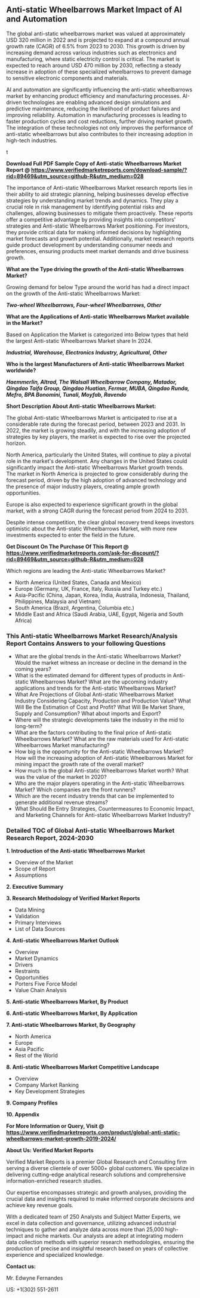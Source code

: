 <h2>Anti-static Wheelbarrows Market Impact of AI and Automation</h2><p>The global anti-static wheelbarrows market was valued at approximately USD 320 million in 2022 and is projected to expand at a compound annual growth rate (CAGR) of 6.5% from 2023 to 2030. This growth is driven by increasing demand across various industries such as electronics and manufacturing, where static electricity control is critical. The market is expected to reach around USD 470 million by 2030, reflecting a steady increase in adoption of these specialized wheelbarrows to prevent damage to sensitive electronic components and materials.</p><p>AI and automation are significantly influencing the anti-static wheelbarrows market by enhancing product efficiency and manufacturing processes. AI-driven technologies are enabling advanced design simulations and predictive maintenance, reducing the likelihood of product failures and improving reliability. Automation in manufacturing processes is leading to faster production cycles and cost reductions, further driving market growth. The integration of these technologies not only improves the performance of anti-static wheelbarrows but also contributes to their increasing adoption in high-tech industries.</p>t</p><p id="" class=""><strong>Download Full PDF Sample Copy of Anti-static Wheelbarrows Market Report @ <a href="https://www.verifiedmarketreports.com/download-sample/?rid=89469&utm_source=github-R&utm_medium=028" target="_blank">https://www.verifiedmarketreports.com/download-sample/?rid=89469&utm_source=github-R&utm_medium=028</a></strong></p><p>The importance of&nbsp;Anti-static Wheelbarrows Market research reports lies in their ability to aid strategic planning, helping businesses develop effective strategies by understanding market trends and dynamics. They play a crucial role in risk management by identifying potential risks and challenges, allowing businesses to mitigate them proactively. These reports offer a competitive advantage by providing insights into competitors' strategies and Anti-static Wheelbarrows Market positioning. For investors, they provide critical data for making informed decisions by highlighting market forecasts and growth potential. Additionally, market research reports guide product development by understanding consumer needs and preferences, ensuring products meet market demands and drive business growth.</p><p><strong>What are the&nbsp;Type driving the growth of the Anti-static Wheelbarrows Market?</strong></p><p id="" class="">Growing demand for below Type around the world has had a direct impact on the growth of the Anti-static Wheelbarrows Market:</p><em><strong>Two-wheel Wheelbarrows, Four-wheel Wheelbarrows, Other</strong></em></p><strong>What are the&nbsp;Applications&nbsp;of Anti-static Wheelbarrows Market available in the Market?</strong></p><p id="" class="">Based on Application the Market is categorized into Below types that held the largest Anti-static Wheelbarrows Market share In 2024.</p><em><strong>Industrial, Warehouse, Electronics Industry, Agricultural, Other</strong></em></p><strong>Who is the largest Manufacturers of Anti-static Wheelbarrows Market worldwide?</strong></p><p><em><strong>Haemmerlin, Altrad, The Walsall Wheelbarrow Company, Matador, Qingdao Taifa Group, Qingdao Huatian, Fermar, MUBA, Qingdao Runda, Mefro, BPA Bonomini, Tunali, Moyfab, Ravendo</strong></em></p><p id="" class=""><strong>Short Description About Anti-static Wheelbarrows Market:</strong></p><p>The global Anti-static Wheelbarrows Market is anticipated to rise at a considerable rate during the forecast period, between 2023 and 2031. In 2022, the market is growing steadily, and with the increasing adoption of strategies by key players, the market is expected to rise over the projected horizon.</p><p>North America, particularly the United States, will continue to play a pivotal role in the market's development. Any changes in the United States could significantly impact the Anti-static Wheelbarrows Market growth trends. The market in North America is projected to grow considerably during the forecast period, driven by the high adoption of advanced technology and the presence of major industry players, creating ample growth opportunities.</p><p>Europe is also expected to experience significant growth in the global market, with a strong CAGR during the forecast period from 2024 to 2031.</p><p>Despite intense competition, the clear global recovery trend keeps investors optimistic about the Anti-static Wheelbarrows Market, with more new investments expected to enter the field in the future.</p><p id="" class=""><strong>Get Discount On The Purchase Of This Report @ <a href="https://www.verifiedmarketreports.com/ask-for-discount/?rid=89469&utm_source=github-R&utm_medium=028" target="_blank">https://www.verifiedmarketreports.com/ask-for-discount/?rid=89469&utm_source=github-R&utm_medium=028</a></strong></p>Which regions are leading the Anti-static Wheelbarrows Market?</p><ul><li>North America (United States, Canada and Mexico)</li><li>Europe (Germany, UK, France, Italy, Russia and Turkey etc.)</li><li>Asia-Pacific (China, Japan, Korea, India, Australia, Indonesia, Thailand, Philippines, Malaysia and Vietnam)</li><li>South America (Brazil, Argentina, Columbia etc.)</li><li>Middle East and Africa (Saudi Arabia, UAE, Egypt, Nigeria and South Africa)</li></ul><h3 id="" class="">This Anti-static Wheelbarrows Market Research/Analysis Report Contains Answers to your following Questions</h3><ul><li>What are the global trends in the Anti-static Wheelbarrows Market? Would the market witness an increase or decline in the demand in the coming years?</li><li>What is the estimated demand for different types of products in Anti-static Wheelbarrows Market? What are the upcoming industry applications and trends for the Anti-static Wheelbarrows Market?</li><li>What Are Projections of Global Anti-static Wheelbarrows Market Industry Considering Capacity, Production and Production Value? What Will Be the Estimation of Cost and Profit? What Will Be Market Share, Supply and Consumption? What about imports and Export?</li><li>Where will the strategic developments take the industry in the mid to long-term?</li><li>What are the factors contributing to the final price of Anti-static Wheelbarrows Market? What are the raw materials used for Anti-static Wheelbarrows Market manufacturing?</li><li>How big is the opportunity for the Anti-static Wheelbarrows Market? How will the increasing adoption of Anti-static Wheelbarrows Market for mining impact the growth rate of the overall market?</li><li>How much is the global Anti-static Wheelbarrows Market worth? What was the value of the market In 2020?</li><li>Who are the major players operating in the Anti-static Wheelbarrows Market? Which companies are the front runners?</li><li>Which are the recent industry trends that can be implemented to generate additional revenue streams?</li><li>What Should Be Entry Strategies, Countermeasures to Economic Impact, and Marketing Channels for Anti-static Wheelbarrows Market Industry?</li></ul><h3 id="" class="">Detailed TOC of Global Anti-static Wheelbarrows Market Research Report, 2024-2030</h3><p id="" class=""><strong>1. Introduction of the Anti-static Wheelbarrows Market</strong></p><ul><li>Overview of the Market</li><li>Scope of Report</li><li>Assumptions</li></ul><p id="" class=""><strong>2. Executive Summary</strong></p><p id="" class=""><strong>3. Research Methodology of Verified Market Reports</strong></p><ul><li>Data Mining</li><li>Validation</li><li>Primary Interviews</li><li>List of Data Sources</li></ul><p id="" class=""><strong>4. Anti-static Wheelbarrows Market Outlook</strong></p><ul><li>Overview</li><li>Market Dynamics</li><li>Drivers</li><li>Restraints</li><li>Opportunities</li><li>Porters Five Force Model</li><li>Value Chain Analysis</li></ul><p id="" class=""><strong>5. Anti-static Wheelbarrows Market, By Product</strong></p><p id="" class=""><strong>6. Anti-static Wheelbarrows Market, By Application</strong></p><p id="" class=""><strong>7. Anti-static Wheelbarrows Market, By Geography</strong></p><ul><li>North America</li><li>Europe</li><li>Asia Pacific</li><li>Rest of the World</li></ul><p id="" class=""><strong>8. Anti-static Wheelbarrows Market Competitive Landscape</strong></p><ul><li>Overview</li><li>Company Market Ranking</li><li>Key Development Strategies</li></ul><p id="" class=""><strong>9. Company Profiles</strong></p><p id="" class=""><strong>10. Appendix</strong></p><p id="" class=""><strong>For More Information or Query, Visit @ <a href="https://www.verifiedmarketreports.com/product/global-anti-static-wheelbarrows-market-growth-2019-2024/" target="_blank">https://www.verifiedmarketreports.com/product/global-anti-static-wheelbarrows-market-growth-2019-2024/</a></strong></p><p id="" class=""><strong>About Us: Verified Market Reports</strong></p><p id="" class="">Verified Market Reports is a premier Global Research and Consulting firm serving a diverse clientele of over 5000+ global customers. We specialize in delivering cutting-edge analytical research solutions and comprehensive information-enriched research studies.</p><p id="" class="">Our expertise encompasses strategic and growth analyses, providing the crucial data and insights required to make informed corporate decisions and achieve key revenue goals.</p><p id="" class="">With a dedicated team of 250 Analysts and Subject Matter Experts, we excel in data collection and governance, utilizing advanced industrial techniques to gather and analyze data across more than 25,000 high-impact and niche markets. Our analysts are adept at integrating modern data collection methods with superior research methodologies, ensuring the production of precise and insightful research based on years of collective experience and specialized knowledge.</p><p id="" class=""><strong>Contact us:</strong></p><p id="" class="">Mr. Edwyne Fernandes</p><p id="" class="">US: +1(302) 551-2611</p>